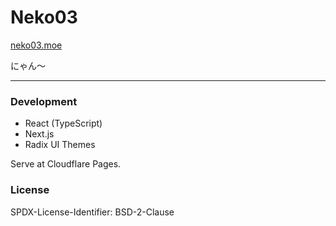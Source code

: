 # Neko03
[neko03.moe](https://neko03.moe)

にゃん〜

---
### Development
- React (TypeScript)
- Next.js
- Radix UI Themes

Serve at Cloudflare Pages.

### License
SPDX-License-Identifier: BSD-2-Clause
